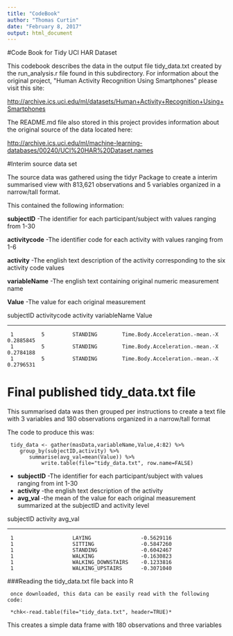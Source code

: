 ```yaml
---
title: "CodeBook"
author: "Thomas Curtin"
date: "February 8, 2017"
output: html_document
---
```


#Code Book for Tidy UCI HAR Dataset

This codebook describes the data in the output file tidy_data.txt created by the run_analysis.r file found in this subdirectory.  For information about the original project, "Human Activity Recognition Using Smartphones"  please visit this site:

http://archive.ics.uci.edu/ml/datasets/Human+Activity+Recognition+Using+Smartphones

The README.md file also stored in this project provides information about the original source of the data located here:

http://archive.ics.uci.edu/ml/machine-learning-databases/00240/UCI%20HAR%20Dataset.names


#Interim source data set

The source data was gathered using the tidyr Package to create a interim summarised view with 813,621 observations and 5 variables organized in a narrow/tall format. 



This contained the following information:

**subjectID**     -The identifier for each participant/subject with values ranging from 1-30

**activitycode**  -The identifier code for each activity with values ranging from 1-6

**activity**      -The english text description of the activity corresponding to the six activity                       code values

**variableName**  -The english text containing original numeric measurement name

**Value**         -The value for each original measurement




subjectID activitycode   activity              variableName                Value
--------- -------------  --------------  --------------------------------  --------------------
     1         5         STANDING        Time.Body.Acceleration.-mean.-X    0.2885845
     1         5         STANDING        Time.Body.Acceleration.-mean.-X    0.2784188
     1         5         STANDING        Time.Body.Acceleration.-mean.-X    0.2796531


# Final published tidy_data.txt file


This summarised data was then grouped per instructions to create a text file with 3 variables and 180 observations organized in a narrow/tall format

The code to produce this was:

     tidy_data <- gather(masData,variableName,Value,4:82) %>% 
        group_by(subjectID,activity) %>% 
           summarise(avg_val=mean(Value)) %>%          
               write.table(file="tidy_data.txt", row.name=FALSE)



* **subjectID**     -The identifier for each participant/subject with values ranging from int 1-30
* **activity**      -the english text description of the activity 
* **avg_val**         -the mean of the value for each original measurement summarized at the subjectID and activity level

        

subjectID                   activity            avg_val
---------------------    ------------------- ------------------   
     1                   LAYING                -0.5629116
     1                   SITTING               -0.5847260
     1                   STANDING              -0.6042467
     1                   WALKING               -0.1630823
     1                   WALKING_DOWNSTAIRS    -0.1233816
     1                   WALKING_UPSTAIRS      -0.3071040
     
###Reading the tidy_data.txt file back into R

     once downloaded, this data can be easily read with the following code:

     *chk<-read.table(file="tidy_data.txt", header=TRUE)*

This creates a simple data frame with 180 observations and three variables





